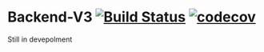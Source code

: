 # Backend-V3 [![Build Status](https://travis-ci.com/HFO4/Backend-V3.svg?token=oj9m4tLKnqXfpizaq19A&branch=master)](https://travis-ci.com/HFO4/Backend-V3) [![codecov](https://codecov.io/gh/HFO4/Backend-V3/branch/master/graph/badge.svg?token=R6MIuXEO8P)](https://codecov.io/gh/HFO4/Backend-V3)
Still in devepolment
